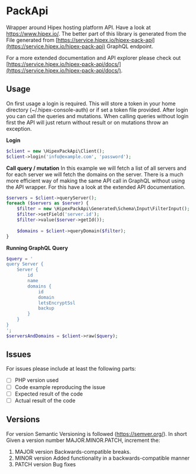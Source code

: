 # PackApi
Wrapper around Hipex hosting platform API. Have a look at https://www.hipex.io/. The better part of this library
is generated from the File generated from [https://service.hipex.io/hipex-pack-api](https://service.hipex.io/hipex-pack-api) GraphQL endpoint.

For a more extended documentation and API explorer please check out [https://service.hipex.io/hipex-pack-api/docs/](https://service.hipex.io/hipex-pack-api/docs/).

## Usage
On first usage a login is required. This will store a token in your home directory (~/.hipex-console-auth) or if set a token file provided.
After login you can call the queries and mutations. When calling queries without login first the API will just return without result or on mutations throw an exception.

**Login**
```php
$client = new \HipexPackApi\Client();
$client->login('info@example.com', 'password');
```

**Call query / mutation**
In this example we will fetch a list of all servers and for each server we will fetch the domains on the server. There is a much more efficient way
of making the same API call in GraphQL without using the API wrapper. For this have a look at the extended API documentation.
```php
$servers = $client->queryServer();
foreach ($servers as $server) {
    $filter = new \HipexPackApi\Generated\Schema\Input\FilterInput();
    $filter->setField('server.id');
    $filter->value($server->getId());
    
    $domains = $client->queryDomain($filter);    
} 
```

**Running GraphQL Query**
```php
$query = '
query Server {
    Server {
        id
        name
        domains {
            id
            domain
            letsEncryptSsl
            backup
        }
    }
}
';
$serversAndDomains = $client->raw($query); 
```


## Issues
For issues please include at least the following parts:
- [ ] PHP version used
- [ ] Code example reproducing the issue
- [ ] Expected result of the code
- [ ] Actual result of the code

## Versions
For version Semantic Versioning is followed (https://semver.org/). In short  Given a version number MAJOR.MINOR.PATCH, increment the:
1. MAJOR version Backwards-compatible breaks.
2. MINOR version Added functionality in a backwards-compatible manner
3. PATCH version Bug fixes